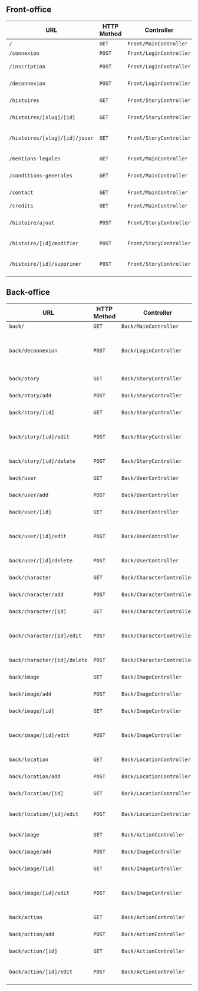## Front-office
| URL                            | HTTP Method | Controller              | Method       | Title                  | Content            | Comment |
| ------------------------------ | ----------- | ----------------------- | ------------ | ---------------------- | ------------------ | ------- |
| `/`                            | `GET`       | `Front/MainController`  | `home`       | Accueil                | homepage           | -       |
| `/connexion`                   | `POST`      | `Front/LoginController` | `login`      | Connexion              | login page         | -       |
| `/inscription`                 | `POST`      | `Front/LoginController` | `sign-in`    | Inscription            | sign-in page       | -       |
| `/deconnexion`                 | `POST`      | `Front/LoginController` | `logout`     | -                      | logout page        | -       |
| `/histoires`                   | `GET`       | `Front/StoryController` | `list`       | Les histoires          | story list         | -       |
| `/histoires/[slug]/[id]`       | `GET`       | `Front/StoryController` | `show`       | [Nom de l'histoire]    | story page         | -       |
| `/histoires/[slug]/[id]/jouer` | `GET`       | `Front/StoryController` | `play`       | [Nom de l'histoire]    | story page game    | -       |
| `/mentions-legales`            | `GET`       | `Front/MainController`  | `legals`     | Mentions légales       | legals mentions    | -       |
| `/conditions-generales`        | `GET`       | `Front/MainController`  | `conditions` | Conditions générales   | general conditions | -       |
| `/contact`                     | `GET`       | `Front/MainController`  | `contact`    | Nous contacter         | contact            | -       |
| `/credits`                     | `GET`       | `Front/MainController`  | `credit`     | Crédits                | credits            | -       |
| `/histoire/ajout`              | `POST`      | `Front/StoryController` | `add`        | Ajouter une histoire   | add a story        | V2      |
| `/histoire/[id]/modifier`      | `POST`      | `Front/StoryController` | `edit`       | Editer une histoire    | edit a story       | V2      |
| `/histoire/[id]/supprimer`     | `POST`      | `Front/StoryController` | `delete`     | Supprimer une histoire | delete a story     | V2      |

## Back-office
| URL                          | HTTP Method | Controller                 | Method   | Title                                        | Content            | Comment                                            |
| ---------------------------- | ----------- | -------------------------- | -------- | -------------------------------------------- | ------------------ | -------------------------------------------------- |
| `back/`                      | `GET`       | `Back/MainController`      | `home`   | Accueil                                      | story list         | -                                                  |
| `back/deconnexion`           | `POST`      | `Back/LoginController`     | `logout` | -                                            | logout page        | A préciser sur le lien back/front si projet séparé |
| `back/story`                 | `GET`       | `Back/StoryController`     | `list`   | Liste des histoires                          | story list         | -                                                  |
| `back/story/add`             | `POST`      | `Back/StoryController`     | `add`    | Ajouter une histoire                         | add a game         | -                                                  |
| `back/story/[id]`            | `GET`       | `Back/StoryController`     | `show`   | [nom de l'histoire]                          | story page         | -                                                  |
| `back/story/[id]/edit`       | `POST`      | `Back/StoryController`     | `edit`   | Editer l'histoire [nom de l'histoire]        | edit a game        | -                                                  |
| `back/story/[id]/delete`     | `POST`      | `Back/StoryController`     | `delete` | -                                            | delete a game      | -                                                  |
| `back/user`                  | `GET`       | `Back/UserController`      | `list`   | Liste des utilisateurs                       | user list          | -                                                  |
| `back/user/add`              | `POST`      | `Back/UserController`      | `add`    | Ajouter un utilisateur                       | add a user         | -                                                  |
| `back/user/[id]`             | `GET`       | `Back/UserController`      | `show`   | [nom de l'utilisateur]                       | user page          | -                                                  |
| `back/user/[id]/edit`        | `POST`      | `Back/UserController`      | `edit`   | Editer un utilisateur [nom de l'utilisateur] | edit a user        | -                                                  |
| `back/user/[id]/delete`      | `POST`      | `Back/UserController`      | `delete` | -                                            | delete a user      | -                                                  |
| `back/character`             | `GET`       | `Back/CharacterController` | `list`   | Liste des personnages                        | character list     | -                                                  |
| `back/character/add`         | `POST`      | `Back/CharacterController` | `add`    | Ajouter un personnage                        | add a character    | -                                                  |
| `back/character/[id]`        | `GET`       | `Back/CharacterController` | `show`   | [nom du personnage]                          | character page     | -                                                  |
| `back/character/[id]/edit`   | `POST`      | `Back/CharacterController` | `edit`   | Editer un personnage [nom du personnage]     | edit a character   | -                                                  |
| `back/character/[id]/delete` | `POST`      | `Back/CharacterController` | `delete` | -                                            | delete a character | -                                                |
| `back/image`                 | `GET`       | `Back/ImageController`     | `list`   | Liste des images                             | user list          | -                                                  |
| `back/image/add`             | `POST`      | `Back/ImageController`     | `add`    | Ajouter une image                            | add an image       | -                                                  |
| `back/image/[id]`            | `GET`       | `Back/ImageController`     | `show`   | [nom de l'image]                             | image page         | -                                                  |
| `back/image/[id]/edit`       | `POST`      | `Back/ImageController`     | `edit`   | Editer une image [nom de l'utilisateur]      | edit an image      | -                                                  |
| `back/location`              | `GET`       | `Back/LocationController`  | `list`   | Liste des lieux                              | Location list      | -                                                  |
| `back/location/add`          | `POST`      | `Back/LocationController`  | `add`    | Ajouter un lieu                              | add an location    | -                                                  |
| `back/location/[id]`         | `GET`       | `Back/LocationController`  | `show`   | [nom du lieu]                                | location page      | -                                                  |
| `back/location/[id]/edit`    | `POST`      | `Back/LocationController`  | `edit`   | Editer un lieu [nom du lieu]                 | edit an location   | - |
| `back/image`                 | `GET`       | `Back/ActionController`     | `list`   | Liste des images                             | user list          | -                                                  |
| `back/image/add`             | `POST`      | `Back/ImageController`     | `add`    | Ajouter une image                            | add an image       | -                                                  |
| `back/image/[id]`            | `GET`       | `Back/ImageController`     | `show`   | [nom de l'image]                             | image page         | -                                                  |
| `back/image/[id]/edit`       | `POST`      | `Back/ImageController`     | `edit`   | Editer une image [nom de l'utilisateur]      | edit an image      | -                                                  |
| `back/action`              | `GET`       | `Back/ActionController`  | `list`   | Liste des lieux                              | action list      | -                                                  |
| `back/action/add`          | `POST`      | `Back/ActionController`  | `add`    | Ajouter un lieu                              | add an action    | -                                                  |
| `back/action/[id]`         | `GET`       | `Back/ActionController`  | `show`   | [nom du lieu]                                | action page      | -                                                  |
| `back/action/[id]/edit`    | `POST`      | `Back/ActionController`  | `edit`   | Editer un lieu [nom du lieu]                 | edit an action   |
